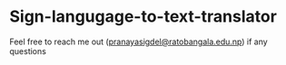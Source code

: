 # Sign-langugage-to-text-translator
Feel free to reach me out (pranayasigdel@ratobangala.edu.np) if any questions

